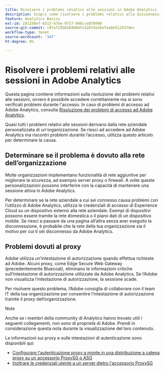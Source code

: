 ```yaml
---
title: Risolvere i problemi relativi alle sessioni in Adobe Analytics
description: Scopri come risolvere i problemi relativi alla disconnessione da Adobe Analytics.
feature: Analytics Basics
exl-id: 191250ef-8313-47be-9717-046cce870998
source-git-commit: c8faf29262b9b04fc426f4a26efaa8e51293f0ec
workflow-type: tm+mt
source-wordcount: '347'
ht-degree: 0%

---
```


# Risolvere i problemi relativi alle sessioni in Adobe Analytics

Questa pagina contiene informazioni sulla risoluzione dei problemi relativi alle sessioni, ovvero è possibile accedere correttamente ma si sono verificati problemi durante l&#39;accesso. In caso di problemi di accesso ad Adobe Analytics, consulta [Risoluzione dei problemi di accesso ad Adobe Analytics](troubleshoot-login.md).

Quasi tutti i problemi relativi alle sessioni derivano dalla rete aziendale personalizzata di un&#39;organizzazione. Se riesci ad accedere ad Adobe Analytics ma riscontri problemi durante l’accesso, utilizza questo articolo per determinare la causa.

## Determinare se il problema è dovuto alla rete dell’organizzazione

Molte organizzazioni implementano funzionalità di rete aggiuntive per migliorare la sicurezza, ad esempio server proxy o firewall. A volte queste personalizzazioni possono interferire con la capacità di mantenere una sessione attiva in Adobe Analytics.

Per determinare se la rete aziendale a cui sei connesso causa problemi con l’utilizzo di Adobe Analytics, utilizza le credenziali di accesso di Experience Cloud su un dispositivo esterno alla rete aziendale. Esempi di dispositivi possono essere tramite la rete domestica o il piano dati di un dispositivo mobile. Se riesci a passare da una pagina all’altra senza aver eseguito la disconnessione, è probabile che la rete della tua organizzazione sia il motivo per cui ti sei disconnesso da Adobe Analytics.

## Problemi dovuti al proxy

Adobe utilizza un’intestazione di autorizzazione quando effettua richieste ad Adobe. Alcuni proxy, come Edge Secure Web Gateway (precedentemente Bluecoat), eliminano le informazioni critiche sull’intestazione di autorizzazione utilizzate da Adobe Analytics. Se l’Adobe non visualizza l’intestazione di autorizzazione, la sessione scade.

Per risolvere questo problema, l’Adobe consiglia di collaborare con il team IT della tua organizzazione per consentire l’intestazione di autorizzazione tramite il proxy dell’organizzazione.

>[!NOTE]
>
>Anche se i membri della community di Analytics hanno trovato utili i seguenti collegamenti, non sono di proprietà di Adobe. Prendi in considerazione questa nota durante la visualizzazione del loro contenuto.

Le informazioni sui proxy e sulle intestazioni di autenticazione sono disponibili qui:

* [Configurare l&#39;autenticazione proxy a monte in una distribuzione a catena proxy su un accessorio ProxySG o ASG](https://knowledge.broadcom.com/external/article/169255/configure-upstream-proxy-authentication.html)
* [Inoltrare le credenziali utente a un server dietro l&#39;accessorio ProxySG](https://knowledge.broadcom.com/external/article/165859/how-to-forward-user-credentials-to-a-ser.html)
